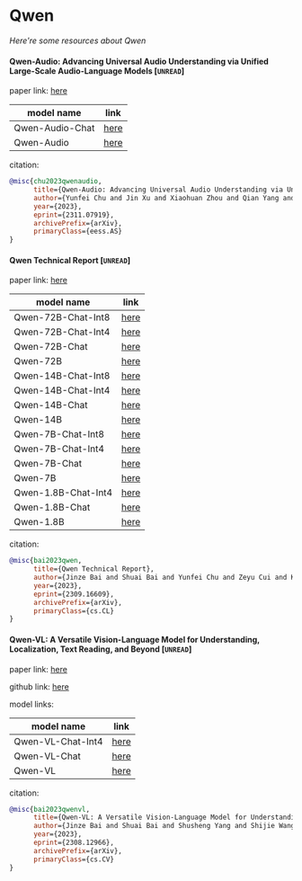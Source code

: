 # Qwen
*Here're some resources about Qwen*


#### Qwen-Audio: Advancing Universal Audio Understanding via Unified Large-Scale Audio-Language Models [`UNREAD`]

paper link: [here](https://arxiv.org/pdf/2311.07919.pdf)

|model name|link|
|-|-|
|Qwen-Audio-Chat|[here](https://huggingface.co/Qwen/Qwen-Audio-Chat)|
|Qwen-Audio|[here](https://huggingface.co/Qwen/Qwen-Audio)|

citation:
```bibtex
@misc{chu2023qwenaudio,
      title={Qwen-Audio: Advancing Universal Audio Understanding via Unified Large-Scale Audio-Language Models}, 
      author={Yunfei Chu and Jin Xu and Xiaohuan Zhou and Qian Yang and Shiliang Zhang and Zhijie Yan and Chang Zhou and Jingren Zhou},
      year={2023},
      eprint={2311.07919},
      archivePrefix={arXiv},
      primaryClass={eess.AS}
}
```

#### Qwen Technical Report [`UNREAD`]

paper link: [here](https://arxiv.org/pdf/2309.16609.pdf)

|model name|link|
|-|-|
|Qwen-72B-Chat-Int8|[here](https://huggingface.co/Qwen/Qwen-72B-Chat-Int8)|
|Qwen-72B-Chat-Int4|[here](https://huggingface.co/Qwen/Qwen-72B-Chat-Int4)|
|Qwen-72B-Chat|[here](https://huggingface.co/Qwen/Qwen-72B-Chat)|
|Qwen-72B|[here](https://huggingface.co/Qwen/Qwen-72B)|
|Qwen-14B-Chat-Int8|[here](https://huggingface.co/Qwen/Qwen-14B-Chat-Int8)|
|Qwen-14B-Chat-Int4|[here](https://huggingface.co/Qwen/Qwen-14B-Chat-Int4)|
|Qwen-14B-Chat|[here](https://huggingface.co/Qwen/Qwen-14B-Chat)|
|Qwen-14B|[here](https://huggingface.co/Qwen/Qwen-14B)|
|Qwen-7B-Chat-Int8|[here](https://huggingface.co/Qwen/Qwen-7B-Chat-Int8)|
|Qwen-7B-Chat-Int4|[here](https://huggingface.co/Qwen/Qwen-7B-Chat-Int4)|
|Qwen-7B-Chat|[here](https://huggingface.co/Qwen/Qwen-7B-Chat)|
|Qwen-7B|[here](https://huggingface.co/Qwen/Qwen-7B)|
|Qwen-1.8B-Chat-Int4|[here](https://huggingface.co/Qwen/Qwen-1_8B-Chat-Int4)|
|Qwen-1.8B-Chat|[here](https://huggingface.co/Qwen/Qwen-1_8B-Chat)|
|Qwen-1.8B|[here](https://huggingface.co/Qwen/Qwen-1_8B)|


citation:
```bibtex
@misc{bai2023qwen,
      title={Qwen Technical Report}, 
      author={Jinze Bai and Shuai Bai and Yunfei Chu and Zeyu Cui and Kai Dang and Xiaodong Deng and Yang Fan and Wenbin Ge and Yu Han and Fei Huang and Binyuan Hui and Luo Ji and Mei Li and Junyang Lin and Runji Lin and Dayiheng Liu and Gao Liu and Chengqiang Lu and Keming Lu and Jianxin Ma and Rui Men and Xingzhang Ren and Xuancheng Ren and Chuanqi Tan and Sinan Tan and Jianhong Tu and Peng Wang and Shijie Wang and Wei Wang and Shengguang Wu and Benfeng Xu and Jin Xu and An Yang and Hao Yang and Jian Yang and Shusheng Yang and Yang Yao and Bowen Yu and Hongyi Yuan and Zheng Yuan and Jianwei Zhang and Xingxuan Zhang and Yichang Zhang and Zhenru Zhang and Chang Zhou and Jingren Zhou and Xiaohuan Zhou and Tianhang Zhu},
      year={2023},
      eprint={2309.16609},
      archivePrefix={arXiv},
      primaryClass={cs.CL}
}
```


#### Qwen-VL: A Versatile Vision-Language Model for Understanding, Localization, Text Reading, and Beyond [`UNREAD`]

paper link: [here](https://arxiv.org/pdf/2308.12966.pdf)

github link: [here](https://github.com/QwenLM/Qwen-VL)

model links: 

|model name|link|
|-|-|
|Qwen-VL-Chat-Int4|[here](https://huggingface.co/Qwen/Qwen-VL-Chat-Int4)|
|Qwen-VL-Chat|[here](https://huggingface.co/Qwen/Qwen-VL-Chat)|
|Qwen-VL|[here](https://huggingface.co/Qwen/Qwen-VL)|


citation: 
```bibtex
@misc{bai2023qwenvl,
      title={Qwen-VL: A Versatile Vision-Language Model for Understanding, Localization, Text Reading, and Beyond}, 
      author={Jinze Bai and Shuai Bai and Shusheng Yang and Shijie Wang and Sinan Tan and Peng Wang and Junyang Lin and Chang Zhou and Jingren Zhou},
      year={2023},
      eprint={2308.12966},
      archivePrefix={arXiv},
      primaryClass={cs.CV}
}
```